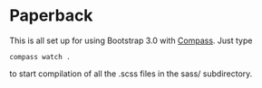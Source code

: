 Paperback
=========

This is all set up for using Bootstrap 3.0 with
[Compass](http://compass-style.org/install/). Just type 
```
compass watch .
```

to start compilation of all the .scss files in the sass/ subdirectory.
